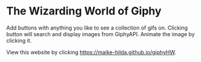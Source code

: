 # The Wizarding World of Giphy

Add buttons with anything you like to see a collection of gifs on. Clicking button will search and display images from GiphyAPI. Animate the image by clicking it.

View this website by clicking https://maike-hilda.github.io/giphyHW.
